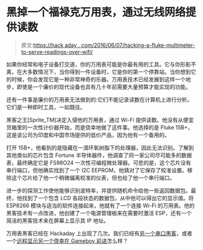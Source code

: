 # 黑掉一个福禄克万用表，通过无线网络提供读数

> 原文:[https://hack aday . com/2016/06/07/hacking-a-fluke-multimeter-to-serve-readings-over-wifi/](https://hackaday.com/2016/06/07/hacking-a-fluke-multimeter-to-serve-readings-over-wifi/)

如果你经常和电子设备打交道，你的万用表可能是你最有用的工具。它与你形影不离，在大多数情况下，当你得到一件设备时，它是你的第一个停靠站。当你想到它的时候，你会发现它是一种非常神奇的乐器。万用表技术已经发展到这样一个地步，即使是一个廉价的现代设备也具有几十年前需要大量预算才能实现的功能。

还有一件事是廉价的万用表无法做到的:它们不能记录读数在计算机上进行分析。它们是一种即时工具，一如既往。

黑客之王[Sprite_TM]决定入侵他的万用表，通过 Wi-Fi 提供读数。他没有从便宜货箱里的一次性计价器开始，而是侥幸地做了这件事。他选择的是 Fluke 15B+，这是该公司为印度和中国市场提供的低价产品，因为他有一个备用的。

打开 15B+，他看到的是隐藏在一滴环氧树脂下的处理器，因此无法识别。了解到其他类似的芯片包含 Fortune 半导体器件，他调查了同一家公司尽可能多的数据表，最终确定它是 FS98O24 一次性可编程微处理器。可悲的是，这个芯片没有串行端口，但他确实找到了一个 I2C EEPROM，他猜对了它保存了校准设置。移除这个芯片给了他一个稍微偏离校准的仪表，但也给了他一个串行端口。

进一步的探测工作使他能够识别波特率，并提供随机命令给他一些返回数据包。最终，他找到了一个包含 LCD 各段状态的数据包，从中他可以得出它的显示值。将 ESP8266 模块与适当的软件连接起来，他就有了一个连接 Wi-Fi 的万用表。他的黑客技术有一点改进，他创建了一个电源管理板来在需要时激活 ESP，还有一个简洁的黑客技术来在屏幕上显示其 IP 地址。

万用表黑客已经在 Hackaday 上出现了几次。我们已经有[另一个串口黑客](http://hackaday.com/2016/04/02/hack-your-multimeter/)，或者一个[远程显示另一个侥幸在 Gameboy 前进](http://hackaday.com/2015/02/01/give-your-multimeter-a-wireless-remote-display/)怎么样？